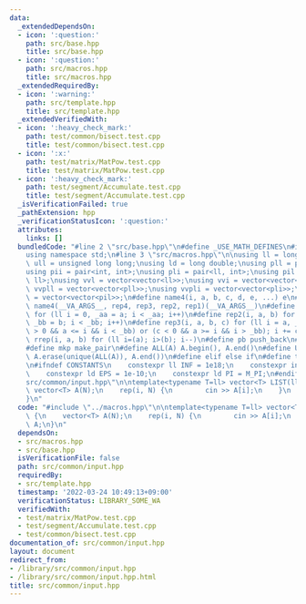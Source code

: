 ```yaml
---
data:
  _extendedDependsOn:
  - icon: ':question:'
    path: src/base.hpp
    title: src/base.hpp
  - icon: ':question:'
    path: src/macros.hpp
    title: src/macros.hpp
  _extendedRequiredBy:
  - icon: ':warning:'
    path: src/template.hpp
    title: src/template.hpp
  _extendedVerifiedWith:
  - icon: ':heavy_check_mark:'
    path: test/common/bisect.test.cpp
    title: test/common/bisect.test.cpp
  - icon: ':x:'
    path: test/matrix/MatPow.test.cpp
    title: test/matrix/MatPow.test.cpp
  - icon: ':heavy_check_mark:'
    path: test/segment/Accumulate.test.cpp
    title: test/segment/Accumulate.test.cpp
  _isVerificationFailed: true
  _pathExtension: hpp
  _verificationStatusIcon: ':question:'
  attributes:
    links: []
  bundledCode: "#line 2 \"src/base.hpp\"\n#define _USE_MATH_DEFINES\n#include <bits/stdc++.h>\n\
    using namespace std;\n#line 3 \"src/macros.hpp\"\n\nusing ll = long long;\nusing\
    \ ull = unsigned long long;\nusing ld = long double;\nusing pll = pair<ll, ll>;\n\
    using pii = pair<int, int>;\nusing pli = pair<ll, int>;\nusing pil = pair<int,\
    \ ll>;\nusing vvl = vector<vector<ll>>;\nusing vvi = vector<vector<int>>;\nusing\
    \ vvpll = vector<vector<pll>>;\nusing vvpli = vector<vector<pli>>;\nusing vvpil\
    \ = vector<vector<pil>>;\n#define name4(i, a, b, c, d, e, ...) e\n#define rep(...)\
    \ name4(__VA_ARGS__, rep4, rep3, rep2, rep1)(__VA_ARGS__)\n#define rep1(i, a)\
    \ for (ll i = 0, _aa = a; i < _aa; i++)\n#define rep2(i, a, b) for (ll i = a,\
    \ _bb = b; i < _bb; i++)\n#define rep3(i, a, b, c) for (ll i = a, _bb = b; (c\
    \ > 0 && a <= i && i < _bb) or (c < 0 && a >= i && i > _bb); i += c)\n#define\
    \ rrep(i, a, b) for (ll i=(a); i>(b); i--)\n#define pb push_back\n#define eb emplace_back\n\
    #define mkp make_pair\n#define ALL(A) A.begin(), A.end()\n#define UNIQUE(A) sort(ALL(A)),\
    \ A.erase(unique(ALL(A)), A.end())\n#define elif else if\n#define tostr to_string\n\
    \n#ifndef CONSTANTS\n    constexpr ll INF = 1e18;\n    constexpr int MOD = 1000000007;\n\
    \    constexpr ld EPS = 1e-10;\n    constexpr ld PI = M_PI;\n#endif\n#line 2 \"\
    src/common/input.hpp\"\n\ntemplate<typename T=ll> vector<T> LIST(ll N) {\n   \
    \ vector<T> A(N);\n    rep(i, N) {\n        cin >> A[i];\n    }\n    return A;\n\
    }\n"
  code: "#include \"../macros.hpp\"\n\ntemplate<typename T=ll> vector<T> LIST(ll N)\
    \ {\n    vector<T> A(N);\n    rep(i, N) {\n        cin >> A[i];\n    }\n    return\
    \ A;\n}\n"
  dependsOn:
  - src/macros.hpp
  - src/base.hpp
  isVerificationFile: false
  path: src/common/input.hpp
  requiredBy:
  - src/template.hpp
  timestamp: '2022-03-24 10:49:13+09:00'
  verificationStatus: LIBRARY_SOME_WA
  verifiedWith:
  - test/matrix/MatPow.test.cpp
  - test/segment/Accumulate.test.cpp
  - test/common/bisect.test.cpp
documentation_of: src/common/input.hpp
layout: document
redirect_from:
- /library/src/common/input.hpp
- /library/src/common/input.hpp.html
title: src/common/input.hpp
---
```

